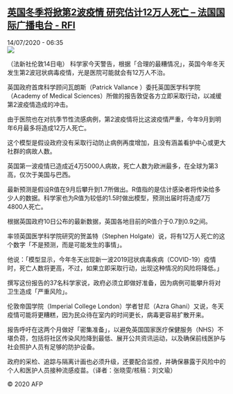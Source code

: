 <!--1594709742000-->
[英国冬季将掀第2波疫情 研究估计12万人死亡 – 法国国际广播电台 - RFI](http://www.rfi.fr//cn/contenu/20200714-%E8%8B%B1%E5%9B%BD%E5%86%AC%E5%AD%A3%E5%B0%86%E6%8E%80%E7%AC%AC2%E6%B3%A2%E7%96%AB%E6%83%85-%E7%A0%94%E7%A9%B6%E4%BC%B0%E8%AE%A112%E4%B8%87%E4%BA%BA%E6%AD%BB%E4%BA%A1)
------

<div>14/07/2020 - 06:35</div><img src="https://s.rfi.fr/media/display/4bb3e9bc-c594-11ea-ac03-005056a98db9/w:310/p:16x9/int0007b.200714123502.jpg"><div class="t-content__body u-clearfix"><div class="m-interstitial"></div><p>（法新社伦敦14日电）    科学家今天警告，根据「合理的最糟情况」，英国今年冬天发生第2波冠状病毒疫情，光是医院可能就会有12万人不治。</p><p>    英国政府首席科学顾问瓦朗斯（Patrick Vallance ）委托英国医学科学院（Academy of Medical Sciences）所做的报告敦促各方立即采取行动，以减缓第2波疫情造成的冲击。</p><p>    由于医院也在对抗季节性流感病例，第2波疫情将比这波疫情严重，今年9月到明年6月最多将造成12万人死亡。</p><p>    这个模型是假设政府没有采取行动防止病例再度增加，且没有涵盖看护中心或更大社群的病故人数。</p><p>    英国第一波疫情已造成近4万5000人病故，死亡人数为欧洲最多，在全球为第3高，仅次于美国与巴西。</p><p>    最新预测是假设R值在9月后攀升到1.7所做出。R值指的是估计感染者将传染给多少人的数据。科学家也为R值为较低的1.5时做出模型，预测出届时将造成7万4800人死亡。</p><p>    根据英国政府10日公布的最新数据，英国各地目前的R值介于0.7到0.9之间。</p><p>    率领英国医学科学院研究的贺盖特（Stephen Holgate）说，将有12万人死亡的这个数字「不是预测，而是可能发生的事情」。</p><p>    他说：「模型显示，今年冬天出现新一波2019冠状病毒疾病（COVID-19）疫情时，死亡人数将更高，不过，如果立即采取行动，出现这种情况的风险将降低。」</p><p>    撰写这份报告的37名科学家说，政府必须立即做好准备，因为病例可能攀升将对卫生造成「严重风险」。</p><p>    伦敦帝国学院（Imperial College London）学者甘尼（Azra Ghani）又说，冬天疫情可能将更糟糕，因为民众待在室内的时间更长，病毒更容易扩散开来。</p><p>    报告呼吁在这两个月做好「密集准备」，以避免英国国家医疗保健服务（NHS）不堪负荷，包括将社区传染风险降到最低、展开公共资讯运动，以及确保前线医护与社会照护人员有足够的防护设备。</p><p>    政府的采检、追踪与隔离计画也必须升级，还要配合监控，并确保暴露于风险中的个人和医护人员接种流感疫苗。（译者：张晓雯/核稿：刘文瑜）</p><p class="t-copyright">© 2020 AFP</p>        </div>
